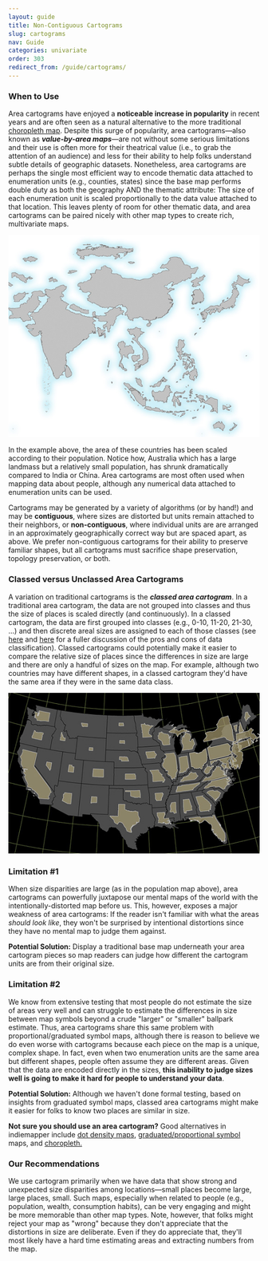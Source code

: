```yaml
---
layout: guide
title: Non-Contiguous Cartograms
slug: cartograms
nav: Guide
categories: univariate
order: 303
redirect_from: /guide/cartograms/
---
```


### When to Use

Area cartograms have enjoyed a **noticeable increase in popularity** in recent years and are often seen as a natural alternative to the more traditional [choropleth map]({{site.baseurl}}/guide/univariate/choropleth). Despite this surge of popularity, area cartograms—also known as _**value-by-area maps**_—are not without some serious limitations and their use is often more for their theatrical value (i.e., to grab the attention of an audience) and less for their ability to help folks understand subtle details of geographic datasets. Nonetheless, area cartograms are perhaps the single most efficient way to encode thematic data attached to enumeration units (e.g., counties, states) since the base map performs double duty as both the geography AND the thematic attribute: The size of each enumeration unit is scaled proportionally to the data value attached to that location. This leaves plenty of room for other thematic data, and area cartograms can be paired nicely with other map types to create rich, multivariate maps.

![](Asia_pop_cartogram.jpg)

In the example above, the area of these countries has been scaled according to their population. Notice how, Australia which has a large landmass but a relatively small population, has shrunk dramatically compared to India or China. Area cartograms are most often used when mapping data about people, although any numerical data attached to enumeration units can be used.

Cartograms may be generated by a variety of algorithms (or by hand!) and may be **contiguous**, where sizes are distorted but units remain attached to their neighbors, or **non-contiguous**, where individual units are are arranged in an approximately geographically correct way but are spaced apart, as above. We prefer non-contiguous cartograms for their ability to preserve familiar shapes, but all cartograms must sacrifice shape preservation, topology preservation, or both.

### Classed versus Unclassed Area Cartograms

A variation on traditional cartograms is the **_classed area cartogram_**. In a traditional area cartogram, the data are not grouped into classes and thus the size of places is scaled directly (and continuously). In a classed cartogram, the data are first grouped into classes (e.g., 0-10, 11-20, 21-30, ...) and then discrete areal sizes are assigned to each of those classes (see [here]({{site.baseurl}}/guide/choropleth-maps) and [here]({{site.baseurl}}/guide/univariate/proportional-symbols) for a fuller discussion of the pros and cons of data classification). Classed cartograms could potentially make it easier to compare the relative size of places since the differences in size are large and there are only a handful of sizes on the map. For example, although two countries may have different shapes, in a classed cartogram they'd have the same area if they were in the same data class.

![](cartogram_US_pop.jpg)

### Limitation #1
When size disparities are large (as in the population map above), area cartograms can powerfully juxtapose our mental maps of the world with the intentionally-distorted map before us. This, however, exposes a major weakness of area cartograms: If the reader isn't familiar with what the areas _should look like_, they won't be surprised by intentional distortions since they have no mental map to judge them against.

**Potential Solution:** Display a traditional base map underneath your area cartogram pieces so map readers can judge how different the cartogram units are from their original size.

### Limitation #2

We know from extensive testing that most people do not estimate the size of areas very well and can struggle to estimate the differences in size between map symbols beyond a crude "larger" or "smaller" ballpark estimate. Thus, area cartograms share this same problem with proportional/graduated symbol maps, although there is reason to believe we do even worse with cartograms because each piece on the map is a unique, complex shape. In fact, even when two enumeration units are the same area but different shapes, people often assume they are different areas. Given that the data are encoded directly in the sizes, **this inability to judge sizes well is going to make it hard for people to understand your data**.

**Potential Solution:** Although we haven't done formal testing, based on insights from graduated symbol maps, classed area cartograms might make it easier for folks to know two places are similar in size.

**Not sure you should use an area cartogram?** Good alternatives in indiemapper include [dot density maps]({{site.baseurl}}/guide/univariate/dot-density), [graduated/proportional symbol]({{site.baseurl}}/guide/univariate/proportional-symbols) maps, and [choropleth.]({{site.baseurl}}/guide/univariate/choropleth)

### Our Recommendations

We use cartogram primarily when we have data that show strong and unexpected size disparities among locations—small places become large, large places, small. Such maps, especially when related to people (e.g., population, wealth, consumption habits), can be very engaging and might be more memorable than other map types. Note, however, that folks might reject your map as "wrong" because they don't appreciate that the distortions in size are deliberate. Even if they do appreciate that, they'll most likely have a hard time estimating areas and extracting numbers from the map.